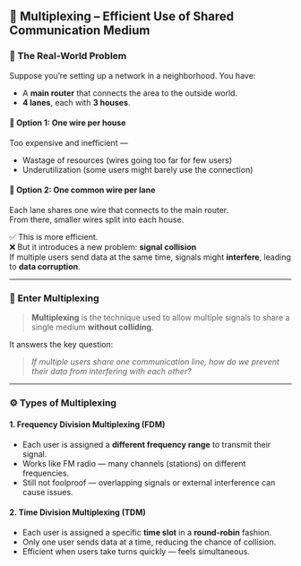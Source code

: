 ## 📶 Multiplexing – Efficient Use of Shared Communication Medium

### 🔧 The Real-World Problem

Suppose you’re setting up a network in a neighborhood. You have:

- A **main router** that connects the area to the outside world.
- **4 lanes**, each with **3 houses**.

#### 🧱 Option 1: One wire per house
Too expensive and inefficient —
- Wastage of resources (wires going too far for few users)
- Underutilization (some users might barely use the connection)

#### 🔀 Option 2: One common wire per lane
Each lane shares one wire that connects to the main router.  
From there, smaller wires split into each house.

✅ This is more efficient.  
❌ But it introduces a new problem: **signal collision**  
If multiple users send data at the same time, signals might **interfere**, leading to **data corruption**.

---

### 🎯 Enter Multiplexing

> **Multiplexing** is the technique used to allow multiple signals to share a single medium **without colliding**.

It answers the key question:
> _If multiple users share one communication line, how do we prevent their data from interfering with each other?_

---

### ⚙️ Types of Multiplexing

#### 1. **Frequency Division Multiplexing (FDM)**
- Each user is assigned a **different frequency range** to transmit their signal.
- Works like FM radio — many channels (stations) on different frequencies.
- Still not foolproof — overlapping signals or external interference can cause issues.

#### 2. **Time Division Multiplexing (TDM)**
- Each user is assigned a specific **time slot** in a **round-robin** fashion.
- Only one user sends data at a time, reducing the chance of collision.
- Efficient when users take turns quickly — feels simultaneous.
